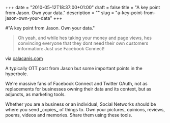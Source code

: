 +++
date = "2010-05-12T18:37:00+01:00"
draft = false
title = "A key point from Jason. Own your data."
description = ""
slug = "a-key-point-from-jason-own-your-data"
+++

#"A key point from Jason. Own your data."


 <div class="posterous_bookmarklet_entry">
 <blockquote class="posterous_long_quote">Oh yeah, and while hes taking your money and page views, hes<br />
convincing everyone that they dont need their own customers<br />
information: Just use Facebook Connect!</blockquote>

<div class="posterous_quote_citation">via <a href="http://calacanis.com/2010/05/12/the-big-game-zuckerberg-and-overplaying-your-hand/">calacanis.com</a></div>
 <p>A typically OTT post from Jason but some important points in the hyperbole.
</p><p>We're massive fans of Facebook Connect and Twitter OAuth, not as replacements for businesses owning their data and its context, but as adjuncts, as marketing tools.
</p><p>Whether you are a business or an individual, Social Networks should be where you send _copies_ of things to. Own your pictures, opinions, reviews, poems, videos and memories. Share them using these tools.</p></div>
 
